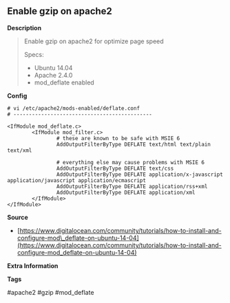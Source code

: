 ## Enable gzip on apache2

**Description**

> Enable gzip on apache2 for optimize page speed
>
> Specs:
>
> * Ubuntu 14.04
> * Apache 2.4.0
> * mod\_deflate enabled

**Config**

```
# vi /etc/apache2/mods-enabled/deflate.conf
# ---------------------------------------------

<IfModule mod_deflate.c>
        <IfModule mod_filter.c>
                # these are known to be safe with MSIE 6
                AddOutputFilterByType DEFLATE text/html text/plain text/xml

                # everything else may cause problems with MSIE 6
                AddOutputFilterByType DEFLATE text/css
                AddOutputFilterByType DEFLATE application/x-javascript application/javascript application/ecmascript
                AddOutputFilterByType DEFLATE application/rss+xml
                AddOutputFilterByType DEFLATE application/xml
        </IfModule>
</IfModule>
```

**Source**

* [https://www.digitalocean.com/community/tutorials/how-to-install-and-configure-mod\_deflate-on-ubuntu-14-04](https://www.digitalocean.com/community/tutorials/how-to-install-and-configure-mod_deflate-on-ubuntu-14-04)

**Extra Information**

**Tags**

\#apache2 \#gzip \#mod\_deflate








